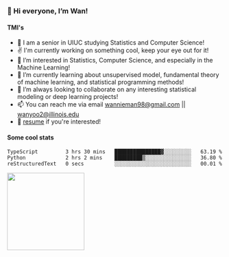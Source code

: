 <!-- ![visitor badge](https://visitor-badge.glitch.me/badge?page_id=wannieman98.visitor-badge)
 -->
### 👋 Hi everyone, I’m Wan! 

#### TMI's
- 🏫 I am a senior in UIUC studying Statistics and Computer Science!
- ✌️ I'm currently working on something cool, keep your eye out for it!
- 👀 I’m interested in Statistics, Computer Science, and especially in the Machine Learning! 
- 🌱 I’m currently learning about unsupervised model, fundamental theory of machine learning, and statistical programming methods!
- 💞️ I’m always looking to collaborate on any interesting statistical modeling or deep learning projects!
- 📫 You can reach me via email [wannieman98@gmail.com](wannieman98@gmail.com) || [wanyoo2@illinois.edu](wanyoo2@illinois.edu)
- 💼 [resume](https://drive.google.com/file/d/1aHdJ-fW59z6ZSo25-epW37TEh1vCrT-J/view?usp=sharing) if you're interested!

#### Some cool stats 

<!--START_SECTION:waka-->

```text
TypeScript         3 hrs 30 mins   ███████████████▓░░░░░░░░░   63.19 %
Python             2 hrs 2 mins    █████████▒░░░░░░░░░░░░░░░   36.80 %
reStructuredText   0 secs          ░░░░░░░░░░░░░░░░░░░░░░░░░   00.01 %
```

<!--END_SECTION:waka-->

<img height="180em" src="https://github-readme-stats.vercel.app/api?username=wannieman98&show_icons=true&hide_border=true&&count_private=true&include_all_commits=true" />
